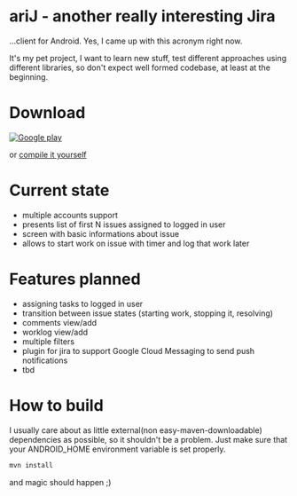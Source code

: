 ariJ - **a**nother **r**eally **i**nteresting **J**ira 
====
...client for Android. Yes, I came up with this acronym right now.

It's my pet project, I want to learn new stuff, test different approaches using different libraries, so don't expect
well formed codebase, at least at the beginning.

Download
===
[![Google play](https://developer.android.com/images/brand/en_generic_rgb_wo_45.png)](http://play.google.com/store/apps/details?id=com.tadamski.arij)

or [compile it yourself](https://github.com/tmszdmsk/arij/blob/master/README.md#how-to-build)

Current state
===
* multiple accounts support
* presents list of first N issues assigned to logged in user
* screen with basic informations about issue
* allows to start work on issue with timer and log that work later

Features planned
===
* assigning tasks to logged in user
* transition between issue states (starting work, stopping it, resolving)
* comments view/add
* worklog view/add
* multiple filters
* plugin for jira to support Google Cloud Messaging to send push notifications
* tbd

How to build
===
I usually care about as little external(non easy-maven-downloadable) dependencies as possible, so it shouldn't be a problem.
Just make sure that your ANDROID_HOME environment variable is set properly.

```bash
mvn install
``` 
and magic should happen ;)
